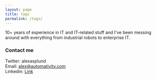 ```yaml
---
layout: page
title: tags
permalink: /tags/
---
```


10+ years of experience in IT and IT-related stuff and I've been messing around with everything from industrial robots to enterprise IT.

### Contact me

Twitter: alexasplund  
Email: alex@automativity.com  
Linkedin: [Link](https://www.linkedin.com/in/alex-asplund-54134156/)